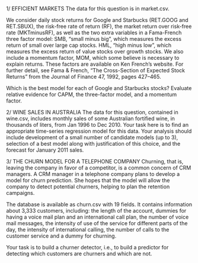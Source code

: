 1/ EFFICIENT MARKETS
The data for this question is in market.csv. 

We consider daily stock returns for Google and Starbucks (RET.GOOG and RET.SBUX), the risk-free rate of return (RF), the market return over risk-free rate (MKTminusRF), as well as the two extra variables in a Fama-French three factor model:
  SMB, “small minus big”, which measures the excess return of small over large cap stocks.
  HML, “high minus low”, which measures the excess return of value stocks over growth stocks.
We also include a momentum factor, MOM, which some believe is necessary to explain returns. These factors are available on Ken French’s website. For further detail, see Fama & French, “The Cross-Section of Expected Stock Returns” from the Journal of Finance 47, 1992, pages 427–465.

Which is the best model for each of Google and Starbucks stocks? Evaluate relative evidence for CAPM, the three-factor model, and a momentum factor.

2/ WINE SALES IN AUSTRALIA
The data for this question, contained in wine.csv, includes monthly sales of some Australian fortified wine, in thousands of liters, from Jan 1996 to Dec 2010. Your task here is to find an appropriate time-series regression model for this data. Your analysis should include development of a small number of candidate models (up to 3), selection of a best model along with justification of this choice, and the forecast for January 2011 sales.

3/ THE CHURN MODEL FOR A TELEPHONE COMPANY
Churning, that is, leaving the company in favor of a competitor, is a common concern of CRM managers. A CRM manager in a telephone company plans to develop a model for churn prediction. She hopes that the model will allow the company to detect potential churners, helping to plan the retention campaigns.

The database is available as churn.csv with 19 fields. It contains information about 3,333 customers, including: the length of the account, dummies for having a voice mail plan and an international call plan, the number of voice mail messages, the intensity of use of the service for different parts of the day, the intensity of international calling, the number of calls to the customer service and a dummy for churning. 

Your task is to build a churner detector, i.e., to build a predictor for detecting which customers are churners and which are not.

